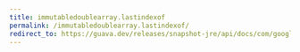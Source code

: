 ```yaml
---
title: immutabledoublearray.lastindexof
permalink: /immutabledoublearray.lastindexof/
redirect_to: https://guava.dev/releases/snapshot-jre/api/docs/com/google/common/primitives/ImmutableDoubleArray.html#lastIndexOf-double-
---
```

